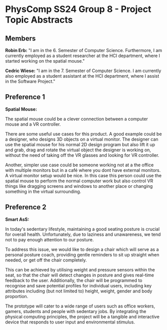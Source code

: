 # PhysComp SS24 Group 8 - Project Topic Abstracts

## Members

**Robin Erb:**
"I am in the 6. Semester of Computer Science. Furthermore, I am currently employed as a student researcher at the HCI department, where I started working on the spatial mouse."

**Cedric Wiese:**
"I am in the 7. Semester of Computer Science. I am currently also employed as a student assistant at the HCI department, where I assist in the Software Project."


## Preference 1

**Spatial Mouse:**

The spatial mouse could be a clever connection between a computer mouse and a VR controller. 

There are some useful use cases for this product. 
A good example could be a designer, who designs 3D objects on a virtual monitor. The designer can use the spatial mouse for his normal 2D design program but also lift it up and grab, drag and rotate the virtual object the designer is working on, without the need of taking off the VR glasses and looking for VR controller. 

Another, simpler use case could be someone working not at a the office with multiple monitors but in a café where you dont have external monitors. A virtual monitor setup would be nice. In this case this person could use the spatial mouse to perform the normal computer work but also control VR things like dragging screens and windows to another place or changing something in the virtual surrounding.

## Preference 2

**Smart AsS:**

In today's sedentary lifestyle, maintaining a good seating posture is crucial for overall health. Unfortunately, due to laziness and unawareness, we tend not to pay enough attention to our posture.

To address this issue, we would like to design a chair which will serve as a personal posture coach, providing gentle reminders to sit up straight when needed, or get off the chair completely.

This can be achieved by utilising weight and pressure sensors within the seat, so that the chair will detect changes in posture and gives real-time feedback to the user. Additionally, the chair will be programmed to recognise and save potential profiles for individual users, including key attributes including (but not limited to) height, weight, gender and body proportion.

The prototype will cater to a wide range of users such as office workers, gamers, students and people with sedentary jobs. By integrating the physical computing principles, the project will be a tangible and interactive device that responds to user input and environmental stimulus.
